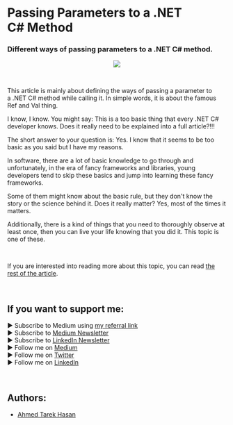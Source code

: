 <link rel="canonical" href="https://www.developmentsimplyput.com/post/passing-parameters-to-a-net-c-method" />

# Passing Parameters to a .NET C# Method
### Different ways of passing parameters to a .NET C# method.

<p align="center">
  <img src="https://static.wixstatic.com/media/488a99_25bd3bc242684b40a91b1c37fba9e69e~mv2.png/v1/fill/w_828,h_553,al_c,q_90,enc_auto/488a99_25bd3bc242684b40a91b1c37fba9e69e~mv2.png">
</p>

<br/>

<p>
This article is mainly about defining the ways of passing a parameter to a .NET C# method while calling it. In simple words, it is about the famous Ref and Val thing.
</p>

<p>
I know, I know. You might say: This is a too basic thing that every .NET C# developer knows. Does it really need to be explained into a full article?!!!
</p>

<p>
The short answer to your question is: Yes. I know that it seems to be too basic as you said but I have my reasons.
</p>

<p>
In software, there are a lot of basic knowledge to go through and unfortunately, in the era of fancy frameworks and libraries, young developers tend to skip these basics and jump into learning these fancy frameworks.
</p>

<p>
Some of them might know about the basic rule, but they don't know the story or the science behind it. Does it really matter? Yes, most of the times it matters.
</p>

<p>
Additionally, there is a kind of things that you need to thoroughly observe at least once, then you can live your life knowing that you did it. This topic is one of these.
</p>

<br/>

If you are interested into reading more about this topic, you can read [the rest of the article][Article]. 

<br/>

## If you want to support me:
▶ Subscribe to Medium using [my referral link][Membership]<br/>
▶ Subscribe to [Medium Newsletter][Subscribe]<br/>
▶ Subscribe to [LinkedIn Newsletter][Newsletter]<br/>
▶ Follow me on [Medium][Blog]<br/>
▶ Follow me on [Twitter][Twitter]<br/>
▶ Follow me on [LinkedIn][LinkedIn]

<br/>

## Authors:
* [Ahmed Tarek Hasan]


[Ahmed Tarek Hasan]: https://medium.com/@eng_ahmed.tarek
[Blog]: https://medium.com/@eng_ahmed.tarek
[Membership]: https://medium.com/@eng_ahmed.tarek/membership
[Subscribe]: https://medium.com/subscribe/@eng_ahmed.tarek
[Twitter]: https://twitter.com/AhmedTarekHasa1
[LinkedIn]: https://www.linkedin.com/in/atarekhasan/
[Friend Links]: https://www.linkedin.com/feed/update/urn:li:activity:6866082670108143616/
[Newsletter]: https://www.linkedin.com/newsletters/development-simply-put-6866647119655247872/
[Article]: https://www.developmentsimplyput.com/post/passing-parameters-to-a-net-c-method
